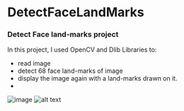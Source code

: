 # DetectFaceLandMarks

### Detect Face land-marks project
 In this project, I used OpenCV and Dlib Libraries to:

  - read image
  - detect 68 face land-marks of image
  - display the image again with a land-marks drawn on it.
  - 
  ![image](https://user-images.githubusercontent.com/53664496/172074652-05434d26-fd56-45a2-b738-a21bb82329ef.png) 
![alt text]([http://url/to/img.png](https://user-images.githubusercontent.com/53664496/172074652-05434d26-fd56-45a2-b738-a21bb82329ef.pn))
